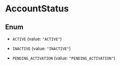 

# AccountStatus

## Enum


* `ACTIVE` (value: `"ACTIVE"`)

* `INACTIVE` (value: `"INACTIVE"`)

* `PENDING_ACTIVATION` (value: `"PENDING_ACTIVATION"`)



